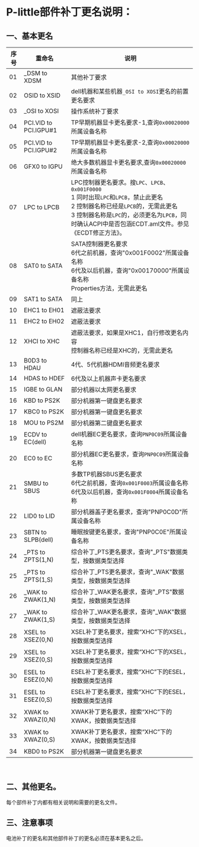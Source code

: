 # P-little部件补丁更名说明：

## 一、基本更名

| 序号 | 重命名 | 说明 |
| ---- | ------ | ---- |
| 01| _DSM to XDSM | 其他补丁要求 |
|02|OSID to XSID  |   dell机器和某些机器`_OSI to XOSI`更名的前置更名要求|
|03|_OSI to XOSI  |     操作系统补丁要求|
|04|PCI.VID to PCI.IGPU#1 | TP早期机器显卡更名要求-1,查询`0x00020000`所属设备名称 |
|05|PCI.VID to PCI.IGPU#2 | TP早期机器显卡更名要求-2,查询`0x00020000`所属设备名称 |
|06|GFX0 to IGPU  | 绝大多数机器显卡更名要求,查询`0x00020000`所属设备名称 |
|07|LPC to LPCB | LPC控制器更名要求。搜`LPC`、`LPCB`、`0x001F0000`<br />1 同时出现`LPC`和`LPCB`，禁止此更名<br />2 控制器名称已经是`LPCB`的，无需此更名<br />3 控制器名称是`LPC`的，必须更名为`LPCB`，同时确认ACPI中是否包涵ECDT.aml文件。参见《ECDT修正方法》。 |
|08|SAT0 to SATA  | SATA控制器更名要求<br />6代之前机器，查询"0x001F0002"所属设备名称<br />6代及以后机器，查询"0x00170000"所属设备名称<br />Properties方法，无需此更名 |
|09|SAT1 to SATA |    同上|
|10|EHC1 to EH01 |    遮蔽法要求|
|11|EHC2 to EH02 |    遮蔽法要求|
|12|XHCI to XHC  | 遮蔽法要求，如果是XHC1，自行修改更名内容<br />控制器名称已经是XHC的，无需此更名 |
|13|B0D3 to HDAU |    4代、5代机器HDMI音频更名要求|
|14|HDAS to HDEF |    6代及以上机器声卡更名要求|
|15|IGBE to GLAN |    部分机器以太网更名要求|
|16|KBD to PS2K |     部分机器第一键盘更名要求|
|17|KBC0 to PS2K |    部分机器第一键盘更名要求|
|18|MOU to PS2M |     部分机器第二键盘更名要求|
|19|ECDV to EC(dell) | dell机器EC更名要求，查询`PNP0C09`所属设备名称 |
|20|EC0 to EC  | 部分机器EC更名要求，查询`PNP0C09`所属设备名称 |
|21|SMBU to SBUS | 多数TP机器SBUS更名要求<br />6代之前机器，查询`0x001F0003`所属设备名称<br />6代及以后机器，查询`0x001F0004`所属设备名称 |
|22|LID0 to LID  |    部分机器盖子更名要求，查询"PNP0C0D"所属设备名称|
|23|SBTN to SLPB(dell) |  睡眠按键更名要求，查询"PNP0C0E"所属设备名称|
|24|_PTS to ZPTS(1,N)  |  综合补丁_PTS更名要求，查询"_PTS"数据类型，按数据类型选择|
|25|_PTS to ZPTS(1,S) |   综合补丁_PTS更名要求，查询"_WAK"数据类型，按数据类型选择|
|26|_WAK to ZWAK(1,N) |   综合补丁_WAK更名要求，查询"_PTS"数据类型，按数据类型选择|
|27|_WAK to ZWAK(1,S) |   综合补丁_WAK更名要求，查询"_WAK"数据类型，按数据类型选择|
|28|XSEL to XSEZ(0,N) |   XSEL补丁更名要求，搜索“XHC”下的XSEL，按数据类型选择|
|29|XSEL to XSEZ(0,S) |   XSEL补丁更名要求，搜索“XHC”下的XSEL，按数据类型选择|
|30|ESEL to ESEZ(0,N) |   ESEL补丁更名要求，搜索“XHC”下的ESEL，按数据类型选择|
|31|ESEL to ESEZ(0,S) |   ESEL补丁更名要求，搜索“XHC”下的ESEL，按数据类型选择|
|32|XWAK to XWAZ(0,N) |   XWAK补丁更名要求，搜索“XHC”下的XWAK，按数据类型选择|
|33|XWAK to XWAZ(0,S) |   XWAK补丁更名要求，搜索“XHC”下的XWAK，按数据类型选择|
|34|KBD0 to PS2K | 部分机器第一键盘更名要求 |

​     

## 二、其他更名。

每个部件补丁内都有相关说明和需要的更名文件。

## 三、注意事项

电池补丁的更名和其他部件补丁的更名必须在基本更名之后。

